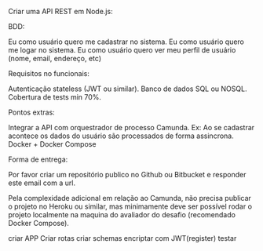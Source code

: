 Criar uma API REST em Node.js:

BDD:

Eu como usuário quero me cadastrar no sistema.
Eu como usuário quero me logar no sistema.
Eu como usuário quero ver meu perfil de usuário (nome, email, endereço, etc)


Requisitos no funcionais:

Autenticação stateless (JWT ou similar).
Banco de dados SQL ou NOSQL.
Cobertura  de tests min 70%.


Pontos extras:

Integrar a API com orquestrador de processo Camunda.
Ex: Ao se cadastrar acontece os dados do usuário são processados de forma assincrona.
Docker + Docker Compose


Forma de entrega:

Por favor criar um repositório publico no Github ou Bitbucket e responder este email com a url.

Pela complexidade adicional em relação ao Camunda, não precisa publicar o projeto no Heroku ou similar, mas minimamente deve ser possível rodar o projeto localmente na maquina do avaliador do desafio (recomendado Docker Compose).


criar APP 
Criar rotas
criar schemas
encriptar com JWT(register)
testar
